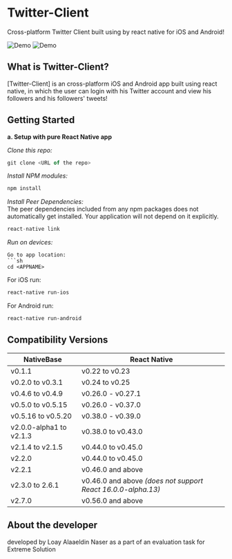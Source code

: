 # Twitter-Client


Cross-platform Twitter Client built using by react native for iOS and Android!


![Demo](https://drive.google.com/file/d/1bqmZUhta6RkZcBsuGrw-j9Hidb7Ix4z0/view?usp=sharing)
![Demo](https://drive.google.com/drive/u/0/folders/1x4y1cQPXMTrdFp18LXFPV926GfKPepMB)


## What is Twitter-Client?
[Twitter-Client] is an cross-platform iOS and Android app built using react native, in which the user can login with his Twitter account and view his followers and his followers' tweets!



## Getting Started

**a. Setup with pure React Native app**

*Clone this repo:*
```js
git clone <URL of the repo>
```
*Install NPM modules:*
```js
npm install
```
*Install Peer Dependencies:*<br />
The peer dependencies included from any npm packages does not automatically get installed. Your application will not depend on it explicitly.

```js
react-native link
```
*Run on devices:*<br />
```
Go to app location:
```sh
cd <APPNAME>
```
For iOS run:
```sh
react-native run-ios
```
For Android run:
```sh
react-native run-android
```


## Compatibility Versions

| NativeBase   |      React Native      |
|----------|-------------|
| v0.1.1	| v0.22 to v0.23 |
| v0.2.0 to v0.3.1 | v0.24 to v0.25 |
| v0.4.6 to v0.4.9 | v0.26.0 - v0.27.1 |
| v0.5.0 to v0.5.15 | v0.26.0 - v0.37.0 |
| v0.5.16 to v0.5.20 | v0.38.0 - v0.39.0 |
| v2.0.0-alpha1 to v2.1.3 | v0.38.0 to v0.43.0 |
| v2.1.4 to v2.1.5 | v0.44.0 to v0.45.0 |
| v2.2.0 | v0.44.0 to v0.45.0 |
| v2.2.1 | v0.46.0 and above |
| v2.3.0 to 2.6.1 | v0.46.0 and above *(does not support React 16.0.0-alpha.13)*|
| v2.7.0 | v0.56.0 and above |


## About the developer

developed by Loay Alaaeldin Naser as a part of an evaluation task for Extreme Solution

